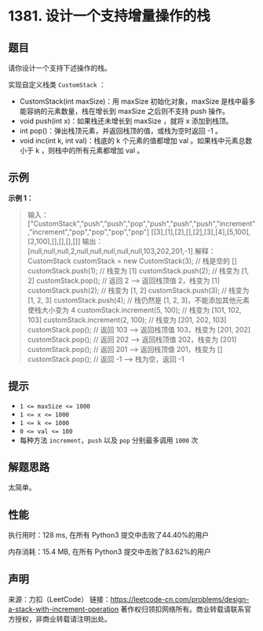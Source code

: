 # 1381. 设计一个支持增量操作的栈

## 题目

请你设计一个支持下述操作的栈。

实现自定义栈类 `CustomStack` ：

* CustomStack(int maxSize)：用 maxSize 初始化对象，maxSize 是栈中最多能容纳的元素数量，栈在增长到 maxSize 之后则不支持 push 操作。
* void push(int x)：如果栈还未增长到 maxSize ，就将 x 添加到栈顶。
* int pop()：弹出栈顶元素，并返回栈顶的值，或栈为空时返回 -1 。
* void inc(int k, int val)：栈底的 k 个元素的值都增加 val 。如果栈中元素总数小于 k ，则栈中的所有元素都增加 val 。

## 示例

**示例 1：**

> 输入：
> ["CustomStack","push","push","pop","push","push","push","increment","increment","pop","pop","pop","pop"]
> [[3],[1],[2],[],[2],[3],[4],[5,100],[2,100],[],[],[],[]]
> 输出：
> [null,null,null,2,null,null,null,null,null,103,202,201,-1]
> 解释：
> CustomStack customStack = new CustomStack(3); // 栈是空的 []
> customStack.push(1);                          // 栈变为 [1]
> customStack.push(2);                          // 栈变为 [1, 2]
> customStack.pop();                            // 返回 2 --> 返回栈顶值 2，栈变为 [1]
> customStack.push(2);                          // 栈变为 [1, 2]
> customStack.push(3);                          // 栈变为 [1, 2, 3]
> customStack.push(4);                          // 栈仍然是 [1, 2, 3]，不能添加其他元素使栈大小变为 4
> customStack.increment(5, 100);                // 栈变为 [101, 102, 103]
> customStack.increment(2, 100);                // 栈变为 [201, 202, 103]
> customStack.pop();                            // 返回 103 --> 返回栈顶值 103，栈变为 [201, 202]
> customStack.pop();                            // 返回 202 --> 返回栈顶值 202，栈变为 [201]
> customStack.pop();                            // 返回 201 --> 返回栈顶值 201，栈变为 []
> customStack.pop();                            // 返回 -1 --> 栈为空，返回 -1

## 提示

* `1 <= maxSize <= 1000`
* `1 <= x <= 1000`
* `1 <= k <= 1000`
* `0 <= val <= 100`
* 每种方法 `increment`，`push` 以及 `pop` 分别最多调用 `1000` 次

## 解题思路

太简单。

## 性能

执行用时：128 ms, 在所有 Python3 提交中击败了44.40%的用户

内存消耗：15.4 MB, 在所有 Python3 提交中击败了83.62%的用户

## 声明

来源：力扣（LeetCode）
链接：https://leetcode-cn.com/problems/design-a-stack-with-increment-operation
著作权归领扣网络所有。商业转载请联系官方授权，非商业转载请注明出处。